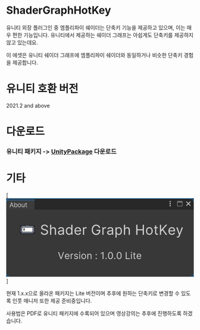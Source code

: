 # ShaderGraphHotKey
유니티 외장 플러그인 중 엠플리파이 쉐이더는 단축키 기능을 제공하고 있으며, 이는 매우 편한 기능입니다.
유니티에서 제공하는 쉐이더 그래프는 아쉽게도 단축키를 제공하지 않고 있는데요.

이 에셋은 유니티 쉐이더 그래프에 엠플리파이 쉐이더와 동일하거나 비슷한 단축키 경험을 제공합니다.

# 유니티 호환 버전
2021.2 and above

# 다운로드
### 유니티 패키지 -> [UnityPackage](https://github.com/NK-Studio/ShaderGraphHotKey/releases) 다운로드

# 기타
[![미리보기](preview.png)]

현재 1.x.x으로 올라온 패키지는 Lite 버전이며 추후에 원하는 단축키로 변경할 수 있도록 인풋 매니저 또한 제공 준비중입니다.

사용법은 PDF로 유니티 패키지에 수록되어 있으며 영상강의는 추후에 진행하도록 하겠습니다.
